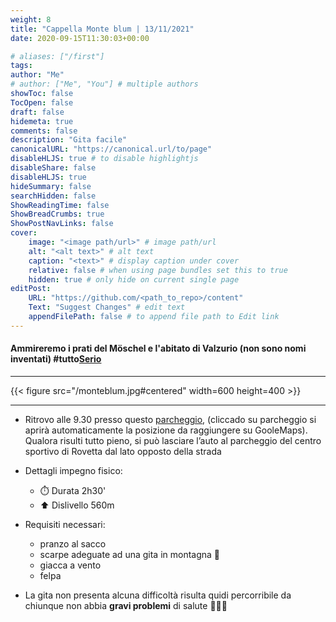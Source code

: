 ```yaml
---
weight: 8
title: "Cappella Monte blum | 13/11/2021"
date: 2020-09-15T11:30:03+00:00

# aliases: ["/first"]
tags: 
author: "Me"
# author: ["Me", "You"] # multiple authors
showToc: false
TocOpen: false
draft: false
hidemeta: true
comments: false
description: "Gita facile"
canonicalURL: "https://canonical.url/to/page"
disableHLJS: true # to disable highlightjs
disableShare: false
disableHLJS: true
hideSummary: false
searchHidden: false
ShowReadingTime: false
ShowBreadCrumbs: true
ShowPostNavLinks: false 
cover:
    image: "<image path/url>" # image path/url
    alt: "<alt text>" # alt text
    caption: "<text>" # display caption under cover
    relative: false # when using page bundles set this to true
    hidden: true # only hide on current single page
editPost:
    URL: "https://github.com/<path_to_repo>/content"
    Text: "Suggest Changes" # edit text
    appendFilePath: false # to append file path to Edit link
---
```




#### Ammireremo i prati del Möschel e l'abitato di Valzurio (non sono nomi inventati) #tutto[Serio](https://www.valseriana.eu)

<!--more--> 

---

{{< figure src="/monteblum.jpg#centered" width=600 height=400 >}}

---

- Ritrovo alle 9.30 presso questo [parcheggio](https://goo.gl/maps/CvDCN5P7Lvrkc2YA7), (cliccado su parcheggio si aprirà automaticamente la posizione da raggiungere su GooleMaps). Qualora risulti tutto pieno, si può lasciare l’auto al parcheggio del centro sportivo di Rovetta dal lato opposto della strada

- Dettagli impegno fisico:
    - ⏱️ Durata 2h30'
    - ⬆️ Dislivello 560m

- Requisiti necessari: 
    - pranzo al sacco
    - scarpe adeguate ad una gita in montagna 🥾
    - giacca a vento
    - felpa
 
- La gita non presenta alcuna difficoltà risulta quidi percorribile da chiunque non abbia **gravi problemi** di salute 🙈🙉🙊